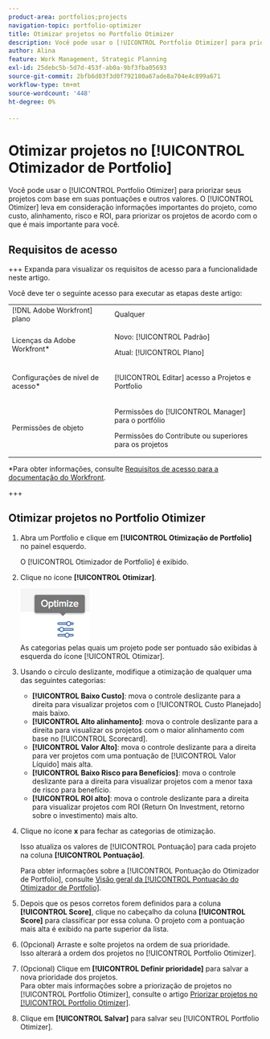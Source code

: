 ```yaml
---
product-area: portfolios;projects
navigation-topic: portfolio-optimizer
title: Otimizar projetos no Portfolio Otimizer
description: Você pode usar o [!UICONTROL Portfolio Otimizer] para priorizar seus projetos com base em suas pontuações e outros valores. O Otimizer leva em consideração informações importantes do projeto, como custo, alinhamento, risco e ROI, para priorizar os projetos de acordo com o que é mais importante para você.
author: Alina
feature: Work Management, Strategic Planning
exl-id: 25debc5b-5d7d-453f-ab0a-9bf3fba05693
source-git-commit: 2bfb6d03f3d0f792180a67ade8a704e4c899a671
workflow-type: tm+mt
source-wordcount: '448'
ht-degree: 0%

---
```


# Otimizar projetos no [!UICONTROL Otimizador de Portfolio]

Você pode usar o [!UICONTROL Portfolio Otimizer] para priorizar seus projetos com base em suas pontuações e outros valores. O [!UICONTROL Otimizer] leva em consideração informações importantes do projeto, como custo, alinhamento, risco e ROI, para priorizar os projetos de acordo com o que é mais importante para você.

## Requisitos de acesso

+++ Expanda para visualizar os requisitos de acesso para a funcionalidade neste artigo.

Você deve ter o seguinte acesso para executar as etapas deste artigo:

<table style="table-layout:auto"> 
 <col> 
 <col> 
 <tbody> 
  <tr> 
   <td role="rowheader">[!DNL Adobe Workfront] plano</td> 
   <td> Qualquer</td> 
  </tr> 
  <tr> 
   <td role="rowheader">Licenças da Adobe Workfront*</td> 
   <td> <p>Novo: [!UICONTROL Padrão] </p>
   <p>Atual: [!UICONTROL Plano] </p> </td> 
  </tr> 
  <tr> 
   <td role="rowheader">Configurações de nível de acesso*</td> 
   <td> <p>[!UICONTROL Editar] acesso a Projetos e Portfolio</p> </td> 
  </tr> 
  <tr> 
   <td role="rowheader">Permissões de objeto</td> 
   <td> <p>Permissões do [!UICONTROL Manager] para o portfólio</p> <p>Permissões do Contribute ou superiores para os projetos</p>  </td> 
  </tr> 
 </tbody> 
</table>

*Para obter informações, consulte [Requisitos de acesso para a documentação do Workfront](/help/quicksilver/administration-and-setup/add-users/access-levels-and-object-permissions/access-level-requirements-in-documentation.md).

+++

## Otimizar projetos no Portfolio Otimizer

1. Abra um Portfolio e clique em **[!UICONTROL Otimização de Portfolio]** no painel esquerdo.

   O [!UICONTROL Otimizador de Portfolio] é exibido.

1. Clique no ícone **[!UICONTROL Otimizar]**.

   ![](assets/optimize-icon-portfolio-optimizer.png)\
   As categorias pelas quais um projeto pode ser pontuado são exibidas à esquerda do ícone [!UICONTROL Otimizar].

1. Usando o círculo deslizante, modifique a otimização de qualquer uma das seguintes categorias:

   * **[!UICONTROL Baixo Custo]**: mova o controle deslizante para a direita para visualizar projetos com o [!UICONTROL Custo Planejado] mais baixo.
   * **[!UICONTROL Alto alinhamento]**: mova o controle deslizante para a direita para visualizar os projetos com o maior alinhamento com base no [!UICONTROL Scorecard].
   * **[!UICONTROL Valor Alto]**: mova o controle deslizante para a direita para ver projetos com uma pontuação de [!UICONTROL Valor Líquido] mais alta.
   * **[!UICONTROL Baixo Risco para Benefícios]**: mova o controle deslizante para a direita para visualizar projetos com a menor taxa de risco para benefício.
   * **[!UICONTROL ROI alto]**: mova o controle deslizante para a direita para visualizar projetos com ROI (Return On Investment, retorno sobre o investimento) mais alto.

1. Clique no ícone **x** para fechar as categorias de otimização.

   Isso atualiza os valores de [!UICONTROL Pontuação] para cada projeto na coluna **[!UICONTROL Pontuação]**.

   Para obter informações sobre a [!UICONTROL Pontuação do Otimizador de Portfolio], consulte [Visão geral da [!UICONTROL Pontuação do Otimizador de Portfolio]](../../../manage-work/portfolios/portfolio-optimizer/portfolio-optimizer-score.md).

1. Depois que os pesos corretos forem definidos para a coluna **[!UICONTROL Score]**, clique no cabeçalho da coluna **[!UICONTROL Score]** para classificar por essa coluna. O projeto com a pontuação mais alta é exibido na parte superior da lista.

1. (Opcional) Arraste e solte projetos na ordem de sua prioridade.\
   Isso alterará a ordem dos projetos no [!UICONTROL Portfolio Otimizer].
1. (Opcional) Clique em **[!UICONTROL Definir prioridade]** para salvar a nova prioridade dos projetos.\
   Para obter mais informações sobre a priorização de projetos no [!UICONTROL Portfolio Otimizer], consulte o artigo [Priorizar projetos no [!UICONTROL Portfolio Otimizer]](../../../manage-work/portfolios/portfolio-optimizer/prioritize-projects-in-portfolio-optimizer.md).

1. Clique em **[!UICONTROL Salvar]** para salvar seu [!UICONTROL Portfolio Otimizer].
